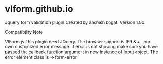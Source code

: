 # vlform.github.io
Jquery form validation plugin
Created by aashish bogati 
Version 1.00

Compatibility Note

VlForm.js This plugin need JQuery. The browser support is IE9 & + . our own customized error message. if error is not showing make sure you have passed the callback function argument in new instance of Input object. The error element class is => form-error
